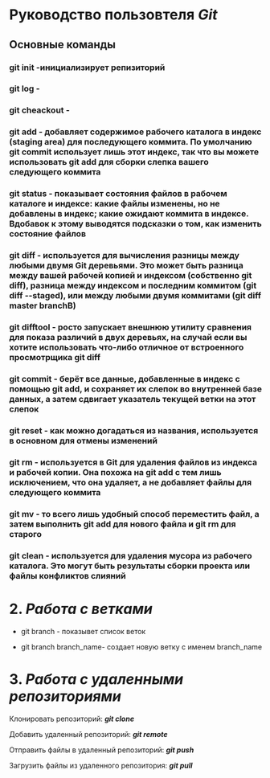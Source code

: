 # Руководство пользовтеля ***Git***

## Основные команды

### git init -инициализирует репизиторий

### git log -

### git cheackout -

### git add - добавляет содержимое рабочего каталога в индекс (staging area) для последующего коммита. По умолчанию git commit использует лишь этот индекс, так что вы можете использовать git add для сборки слепка вашего следующего коммита

### git status - показывает состояния файлов в рабочем каталоге и индексе: какие файлы изменены, но не добавлены в индекс; какие ожидают коммита в индексе. Вдобавок к этому выводятся подсказки о том, как изменить состояние файлов

### git diff - используется для вычисления разницы между любыми двумя Git деревьями. Это может быть разница между вашей рабочей копией и индексом (собственно git diff), разница между индексом и последним коммитом (git diff --staged), или между любыми двумя коммитами (git diff master branchB)

### git difftool - росто запускает внешнюю утилиту сравнения для показа различий в двух деревьях, на случай если вы хотите использовать что-либо отличное от встроенного просмотрщика git diff

### git commit - берёт все данные, добавленные в индекс с помощью git add, и сохраняет их слепок во внутренней базе данных, а затем сдвигает указатель текущей ветки на этот слепок

### git reset - как можно догадаться из названия, используется в основном для отмены изменений

### git rm - используется в Git для удаления файлов из индекса и рабочей копии. Она похожа на git add с тем лишь исключением, что она удаляет, а не добавляет файлы для следующего коммита

### git mv - то всего лишь удобный способ переместить файл, а затем выполнить git add для нового файла и git rm для старого

### git clean - используется для удаления мусора из рабочего каталога. Это могут быть результаты сборки проекта или файлы конфликтов слияний

# 2. ***Работа с ветками***

* git branch - показывет список веток

* git branch branch_name- создает новую ветку с именем branch_name

# 3. *Работа с удаленными репозиториями*

Клонировать репозиторий: ***git clone***

Добавить удаленный репозиторий: ***git remote***

Отправить файлы в удаленный репозиторий: ***git push***

Загрузить файлы из удаленного репозитория: ***git pull***